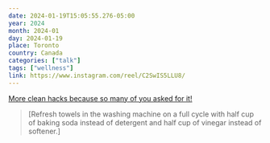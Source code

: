 ```yaml
---
date: 2024-01-19T15:05:55.276-05:00
year: 2024
month: 2024-01
day: 2024-01-19
place: Toronto
country: Canada
categories: ["talk"]
tags: ["wellness"]
link: https://www.instagram.com/reel/C2SwIS5LLU8/
---
```

[More clean hacks because so many of you asked for it!](https://www.instagram.com/reel/C2SwIS5LLU8/)

> [Refresh towels in the washing machine on a full cycle with half cup of baking soda instead of detergent and half cup of vinegar instead of softener.]
